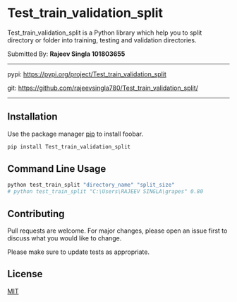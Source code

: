 # Test_train_validation_split

Test_train_validation_split is a Python library which help you to split directory or folder into training, testing and validation directories.

Submitted By: **Rajeev Singla 101803655**

***
pypi: <https://pypi.org/project/Test_train_validation_split>



git: <https://github.com/rajeevsingla780/Test_train_validation_split/>
***

## Installation

Use the package manager [pip](https://pip.pypa.io/en/stable/) to install foobar.

```bash
pip install Test_train_validation_split
```

## Command Line Usage

```python
python test_train_split "directory_name" "split_size"
# python test_train_split "C:\Users\RAJEEV SINGLA\grapes" 0.80
```

## Contributing
Pull requests are welcome. For major changes, please open an issue first to discuss what you would like to change.

Please make sure to update tests as appropriate.

## License
[MIT](https://choosealicense.com/licenses/mit/)